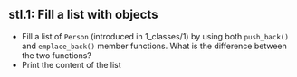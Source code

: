 ## stl.1: Fill a list with objects 

- Fill a list of `Person` (introduced in 1_classes/1) by using both
  `push_back()` and `emplace_back()` member functions. What is the difference
  between the two functions?
- Print the content of the list

